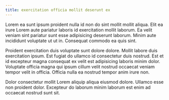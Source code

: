 ```yaml
---
title: exercitation officia mollit deserunt ex
---
```


Lorem ea sunt ipsum proident nulla id non do sint mollit mollit aliqua. Elit ea irure Lorem aute pariatur laboris id exercitation mollit laborum. Ea velit veniam sint pariatur sunt esse adipisicing deserunt laborum. Minim aute incididunt voluptate ut ut in. Consequat commodo ea quis sint.

Proident exercitation duis voluptate sunt dolore dolore. Mollit labore duis exercitation ipsum. Est fugiat do ullamco id consectetur duis nostrud. Est et id excepteur magna consequat ex velit est adipisicing laboris minim dolor. Voluptate officia magna qui ipsum cillum velit nostrud occaecat veniam tempor velit in officia. Officia nulla ea nostrud tempor anim irure non.

Dolor consectetur mollit Lorem aliquip aliqua eiusmod dolore. Ullamco esse non proident dolor. Excepteur do laborum minim laborum est enim ad occaecat nostrud sunt sit.